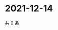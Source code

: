 # 2021-12-14

共 0 条

<!-- BEGIN WEIBO -->
<!-- 最后更新时间 Tue Dec 14 2021 20:18:39 GMT+0800 (China Standard Time) -->

<!-- END WEIBO -->
